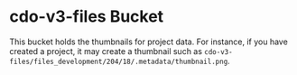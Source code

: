 # cdo-v3-files Bucket

This bucket holds the thumbnails for project data. For instance, if you have created a project,
it may create a thumbnail such as `cdo-v3-files/files_development/204/18/.metadata/thumbnail.png`.
